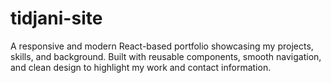 # tidjani-site
A responsive and modern React-based portfolio showcasing my projects, skills, and background. Built with reusable components, smooth navigation, and clean design to highlight my work and contact information.
